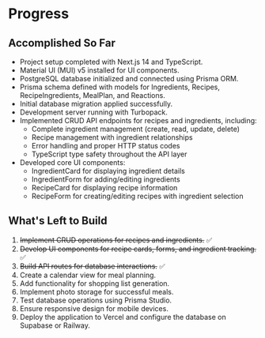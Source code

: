 # Progress

## Accomplished So Far
- Project setup completed with Next.js 14 and TypeScript.
- Material UI (MUI) v5 installed for UI components.
- PostgreSQL database initialized and connected using Prisma ORM.
- Prisma schema defined with models for Ingredients, Recipes, RecipeIngredients, MealPlan, and Reactions.
- Initial database migration applied successfully.
- Development server running with Turbopack.
- Implemented CRUD API endpoints for recipes and ingredients, including:
  - Complete ingredient management (create, read, update, delete)
  - Recipe management with ingredient relationships
  - Error handling and proper HTTP status codes
  - TypeScript type safety throughout the API layer
- Developed core UI components:
  - IngredientCard for displaying ingredient details
  - IngredientForm for adding/editing ingredients
  - RecipeCard for displaying recipe information
  - RecipeForm for creating/editing recipes with ingredient selection

## What's Left to Build
1. ~~Implement CRUD operations for recipes and ingredients.~~ ✅
2. ~~Develop UI components for recipe cards, forms, and ingredient tracking.~~ ✅
3. ~~Build API routes for database interactions.~~ ✅
4. Create a calendar view for meal planning.
5. Add functionality for shopping list generation.
6. Implement photo storage for successful meals.
7. Test database operations using Prisma Studio.
8. Ensure responsive design for mobile devices.
9. Deploy the application to Vercel and configure the database on Supabase or Railway.